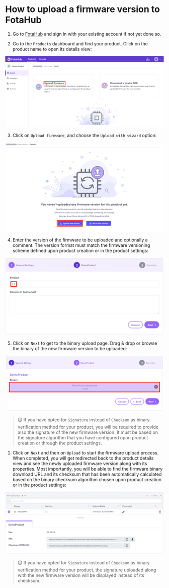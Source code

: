 # How to upload a firmware version to FotaHub

1. Go to [FotaHub](https://fotahub.com) and sign in with your existing account if not yet done so.

2. Go to the `Products` dashboard and find your product. Click on the product name to open its details view:

![](upload-firmware-1.png "Product details view")

3. Click on `Upload firmware`, and choose the `Upload with wizard` option: 

![](upload-firmware-2.png "Firmware upload options")

4. Enter the version of the firmware to be uploaded and optionally a comment. The version format must match the firmware versioning scheme defined upon product creation or in the product settings:

![](upload-firmware-3.png "Upload firmware - step 1")

5. Click on `Next` to get to the binary upload page. Drag & drop or browse the binary of the new firmware version to be uploaded:  

![](upload-firmware-4.png "Upload firmware - step 2")


> &#x1F6C8; If you have opted for `Signature` instead of `Checksum` as binary verification method for your product, you will be required to provide also the signature of the new firmware version. It must be based on the signature algorithm that you have configured upon product creation or through the product settings.

1. Click on `Next` and then on `Upload` to start the firmware upload process. When completed, you will get redirected back to the product details view and see the newly uploaded firmware version along with its properties. Most importantly, you will be able to find the firmware binary download URL and its checksum that has been automatically calculated based on the binary checksum algorithm chosen upon product creation or in the product settings: 

![](upload-firmware-5.png "Upload firmware - step 3")

> &#x1F6C8; If you have opted for `Signature` instead of `Checksum` as binary verification method for your product, the signature uploaded along with the new firmware version will be displayed instead of its checksum.